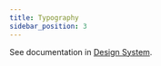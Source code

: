 ```yaml
---
title: Typography
sidebar_position: 3
---
```


See documentation in [Design System](/va-mobile-app/design/Foundation/Design%20tokens/Typography).